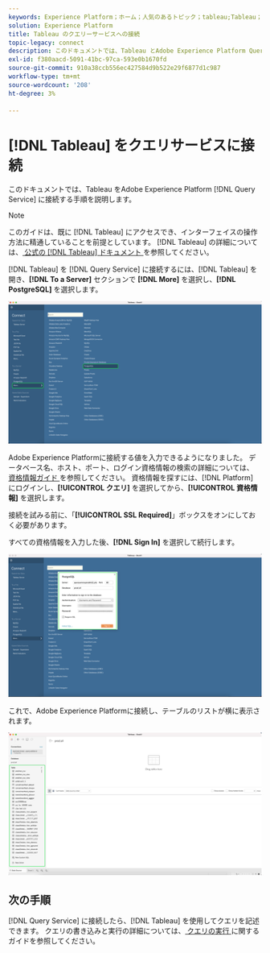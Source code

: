 ```yaml
---
keywords: Experience Platform；ホーム；人気のあるトピック；tableau;Tableau；クエリサービス；クエリサービス；クエリサービス；クエリサービスへの接続；
solution: Experience Platform
title: Tableau のクエリーサービスへの接続
topic-legacy: connect
description: このドキュメントでは、Tableau とAdobe Experience Platform Query Service を接続する手順について説明します。
exl-id: f380aacd-5091-41bc-97ca-593e0b1670fd
source-git-commit: 910a38ccb556ec427584d9b522e29f6877d1c987
workflow-type: tm+mt
source-wordcount: '208'
ht-degree: 3%

---
```


# [!DNL Tableau] をクエリサービスに接続

このドキュメントでは、Tableau をAdobe Experience Platform [!DNL Query Service] に接続する手順を説明します。

>[!NOTE]
>
> このガイドは、既に [!DNL Tableau] にアクセスでき、インターフェイスの操作方法に精通していることを前提としています。 [!DNL Tableau] の詳細については、[ 公式の  [!DNL Tableau]  ドキュメント ](https://help.tableau.com/current/pro/desktop/en-us/default.htm) を参照してください。

[!DNL Tableau] を [!DNL Query Service] に接続するには、[!DNL Tableau] を開き、**[!DNL To a Server]** セクションで **[!DNL More]** を選択し、**[!DNL PostgreSQL]** を選択します。

![](../images/clients/tableau/open-connection.png)

Adobe Experience Platformに接続する値を入力できるようになりました。 データベース名、ホスト、ポート、ログイン資格情報の検索の詳細については、[ 資格情報ガイド ](../ui/credentials.md) を参照してください。 資格情報を探すには、[!DNL Platform] にログインし、**[!UICONTROL クエリ]** を選択してから、**[!UICONTROL 資格情報]** を選択します。

接続を試みる前に、「**[!UICONTROL SSL Required]**」ボックスをオンにしておく必要があります。

すべての資格情報を入力した後、**[!DNL Sign In]** を選択して続行します。

![](../images/clients/tableau/sign-in.png)

これで、Adobe Experience Platformに接続し、テーブルのリストが横に表示されます。

![](../images/clients/tableau/connected.png)

## 次の手順

[!DNL Query Service] に接続したら、[!DNL Tableau] を使用してクエリを記述できます。 クエリの書き込みと実行の詳細については、[ クエリの実行 ](../best-practices/writing-queries.md) に関するガイドを参照してください。
